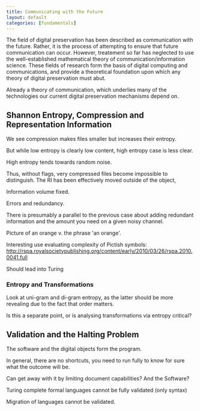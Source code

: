 ```yaml
---
title: Communicating with the Future
layout: default
categories: [fundamentals]
---
```


The field of digital preservation has been described as communication with the future. Rather, it is the process of attempting to ensure that future communication can occur. However, treatement so far has neglected to use the well-established mathematical theory of communication/information science. These fields of research form the basis of digital computing and communications, and provide a theoretical foundation upon which any theory of digital preservation must abut.

Already a theory of communication, which underlies many of the technologies our current digital preservation mechanisms depend on.

Shannon Entropy, Compression and Representation Information
-----------------------------------------------------------
We see compression makes files smaller but increases their entropy.

But while low entropy is clearly low content, high entropy case is less clear.

High entropy tends towards random noise.

Thus, without flags, very compressed files become impossible to distinguish. The RI has been effectively moved outside of the object, 

Information volume fixed.

Errors and redundancy.

There is presumably a parallel to the previous case about adding redundant information and the amount you need on a given noisy channel.

Picture of an orange v. the phrase 'an orange'.

Interesting use evaluating complexity of Pictish symbols: http://rspa.royalsocietypublishing.org/content/early/2010/03/26/rspa.2010.0041.full

Should lead into Turing

### Entropy and Transformations ###
Look at uni-gram and di-gram entropy, as the latter should be more revealing due to the fact that order matters.

Is this a separate point, or is analysing transformations via entropy critical?


Validation and the Halting Problem
----------------------------------
The software and the digital objects form the program.

In general, there are no shortcuts, you need to run fully to know for sure what the outcome will be.

Can get away with it by limiting document capabilities? And the Software?

Turing complete formal languages cannot be fully validated (only syntax)

Migration of languages cannot be validated.

